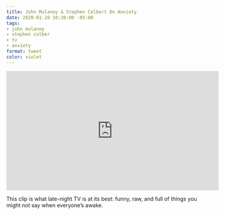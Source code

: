 ```yaml
---
title: John Mulaney & Stephen Colbert On Anxiety
date: 2020-01-28 10:38:00 -05:00
tags:
- john mulaney
- stephen colber
- tv
- anxiety
format: tweet
color: violet
---
```



<iframe width="560" height="315" src="https://www.youtube.com/embed/zGf6CGBbWFU" frameborder="0" allow="accelerometer; autoplay; encrypted-media; gyroscope; picture-in-picture" allowfullscreen></iframe>

This clip is what late-night TV is at its best: funny, raw, and full of things you might not say when everyone’s awake.
